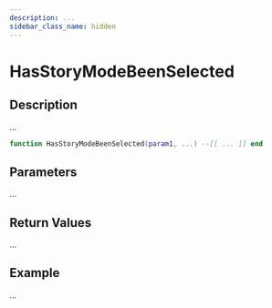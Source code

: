 ```yaml
---
description: ...
sidebar_class_name: hidden
---
```


# HasStoryModeBeenSelected

## Description

...

```lua
function HasStoryModeBeenSelected(param1, ...) --[[ ... ]] end
```

## Parameters

...

## Return Values

...

## Example

...

